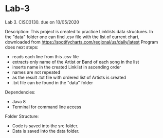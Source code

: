 # Lab-3
Lab 3. CISC3130. due on 10/05/2020

Description:
This project is created to practice Linklists data structures. 
In the "data" folder one can find .csv file with the list of current chart, downloaded from https://spotifycharts.com/regional/us/daily/latest
Program does next steps:
* reads each line from this .csv file
* extracts only name of the Artist or Band of each song in the list
* inserts name in the created Linklist in ascending order
* names are not repeated
* as the result .txt file with ordered list of Artists is created
* .txt file can be found in the "data" folder

Dependencies:
* Java 8
* Terminal for command line access

Folder Structure:
* Code is saved into the src folder.
* Data is saved into the data folder.
